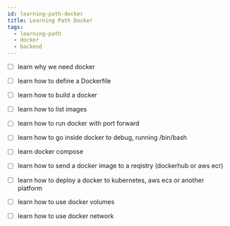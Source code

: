 ```yaml
---
id: learning-path-docker
title: Learning Path Docker
tags:
  - learning-path
  - docker
  - backend
---
```


- [ ] learn why we need docker
- [ ] learn how to define a Dockerfile
- [ ] learn how to build a docker
- [ ] learn how to list images
- [ ] learn how to run docker with port forward
- [ ] learn how to go inside docker to debug, running /bin/bash
- [ ] learn docker compose
- [ ] learn how to send a docker image to a reqistry (dockerhub or aws ecr)
- [ ] learn how to deploy a docker to kubernetes, aws ecs or another platform
- [ ] learn how to use docker volumes
- [ ] learn how to use docker network

